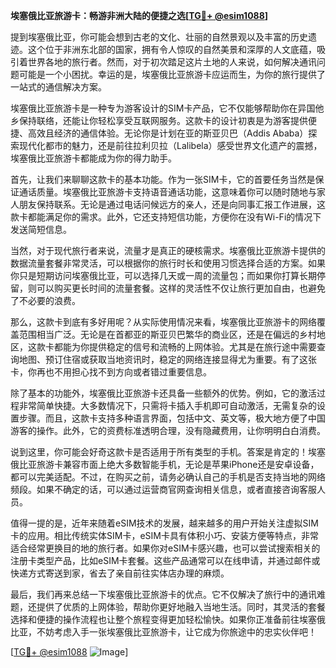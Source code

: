 **埃塞俄比亚旅游卡：畅游非洲大陆的便捷之选[[TG💪+ @esim1088](https://t.me/s/esim1088)]**

提到埃塞俄比亚，你可能会想到古老的文化、壮丽的自然景观以及丰富的历史遗迹。这个位于非洲东北部的国家，拥有令人惊叹的自然美景和深厚的人文底蕴，吸引着世界各地的旅行者。然而，对于初次踏足这片土地的人来说，如何解决通讯问题可能是一个小困扰。幸运的是，埃塞俄比亚旅游卡应运而生，为你的旅行提供了一站式的通信解决方案。

埃塞俄比亚旅游卡是一种专为游客设计的SIM卡产品，它不仅能够帮助你在异国他乡保持联络，还能让你轻松享受互联网服务。这款卡的设计初衷是为游客提供便捷、高效且经济的通信体验。无论你是计划在亚的斯亚贝巴（Addis Ababa）探索现代化都市的魅力，还是前往拉利贝拉（Lalibela）感受世界文化遗产的震撼，埃塞俄比亚旅游卡都能成为你的得力助手。

首先，让我们来聊聊这款卡的基本功能。作为一张SIM卡，它的首要任务当然是保证通话质量。埃塞俄比亚旅游卡支持语音通话功能，这意味着你可以随时随地与家人朋友保持联系。无论是通过电话问候远方的亲人，还是向同事汇报工作进展，这款卡都能满足你的需求。此外，它还支持短信功能，方便你在没有Wi-Fi的情况下发送简短信息。

当然，对于现代旅行者来说，流量才是真正的硬核需求。埃塞俄比亚旅游卡提供的数据流量套餐非常灵活，可以根据你的旅行时长和使用习惯选择合适的方案。如果你只是短期访问埃塞俄比亚，可以选择几天或一周的流量包；而如果你打算长期停留，则可以购买更长时间的流量套餐。这样的灵活性不仅让旅行更加自由，也避免了不必要的浪费。

那么，这款卡到底有多好用呢？从实际使用情况来看，埃塞俄比亚旅游卡的网络覆盖范围相当广泛。无论是在首都亚的斯亚贝巴繁华的商业区，还是在偏远的乡村地区，这款卡都能为你提供稳定的信号和流畅的上网体验。尤其是在旅行途中需要查询地图、预订住宿或获取当地资讯时，稳定的网络连接显得尤为重要。有了这张卡，你再也不用担心找不到方向或者错过重要信息。

除了基本的功能外，埃塞俄比亚旅游卡还具备一些额外的优势。例如，它的激活过程非常简单快捷。大多数情况下，只需将卡插入手机即可自动激活，无需复杂的设置步骤。而且，这款卡支持多种语言界面，包括中文、英文等，极大地方便了中国游客的操作。此外，它的资费标准透明合理，没有隐藏费用，让你明明白白消费。

说到这里，你可能会好奇这款卡是否适用于所有类型的手机。答案是肯定的！埃塞俄比亚旅游卡兼容市面上绝大多数智能手机，无论是苹果iPhone还是安卓设备，都可以完美适配。不过，在购买之前，请务必确认自己的手机是否支持当地的网络频段。如果不确定的话，可以通过运营商官网查询相关信息，或者直接咨询客服人员。

值得一提的是，近年来随着eSIM技术的发展，越来越多的用户开始关注虚拟SIM卡的应用。相比传统实体SIM卡，eSIM卡具有体积小巧、安装方便等特点，非常适合经常更换目的地的旅行者。如果你对eSIM卡感兴趣，也可以尝试搜索相关的注册卡类型产品，比如eSIM卡套餐。这些产品通常可以在线申请，并通过邮件或快递方式寄送到家，省去了亲自前往实体店办理的麻烦。

最后，我们再来总结一下埃塞俄比亚旅游卡的优点。它不仅解决了旅行中的通讯难题，还提供了优质的上网体验，帮助你更好地融入当地生活。同时，其灵活的套餐选择和便捷的操作流程也让整个旅程变得更加轻松愉快。如果你正准备前往埃塞俄比亚，不妨考虑入手一张埃塞俄比亚旅游卡，让它成为你旅途中的忠实伙伴吧！

[[TG💪+ @esim1088](https://t.me/s/esim1088) ![Image](https://i.postimg.cc/4NQfJmqS/Snipaste-2025-05-13-00-14-12.png)]